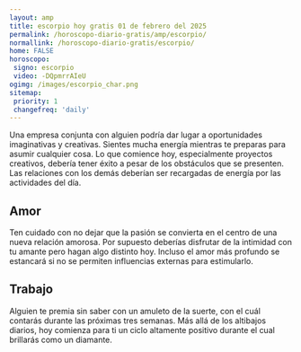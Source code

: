 ```yaml
---
layout: amp
title: escorpio hoy gratis 01 de febrero del 2025 
permalink: /horoscopo-diario-gratis/amp/escorpio/
normallink: /horoscopo-diario-gratis/escorpio/
home: FALSE
horoscopo:
 signo: escorpio
 video: -DQpmrrAIeU
ogimg: /images/escorpio_char.png
sitemap:
 priority: 1
 changefreq: 'daily'
---
```



Una empresa conjunta con alguien podría dar lugar a oportunidades imaginativas y creativas. Sientes mucha energía mientras te preparas para asumir cualquier cosa. Lo que comience hoy, especialmente proyectos creativos, debería tener éxito a pesar de los obstáculos que se presenten. Las relaciones con los demás deberían ser recargadas de energía por las actividades del día.

## Amor

Ten cuidado con no dejar que la pasión se convierta en el centro de una nueva relación amorosa. Por supuesto deberías disfrutar de la intimidad con tu amante pero hagan algo distinto hoy. Incluso el amor más profundo se estancará si no se permiten influencias externas para estimularlo.

## Trabajo

Alguien te premia sin saber con un amuleto de la suerte, con el cuál contarás durante las próximas tres semanas. Más allá de los altibajos diarios, hoy comienza para ti un ciclo altamente positivo durante el cual brillarás como un diamante.
